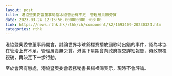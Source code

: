 ```yaml
---
layout: post
title: 港協暨奧委會董事局指冰協管治有不足　管理層責無旁貸
date: 2023-03-24 12:15:56.000000000 +08:00
link: https://news.rthk.hk/rthk/ch/component/k2/1693409-20230324.htm
categories: rthk
---
```


港協暨奧委會董事局開會，討論世界冰球錦標賽播放國歌時出錯的事件，認為冰協在管治上有不足，管理層責無旁貸。港協下星期會向政府提交詳細報告，待政府檢視後，再決定下一步行動。

至於會否有懲處，港協暨奧委會義務秘書長楊祖賜表示，現時不會評論。
